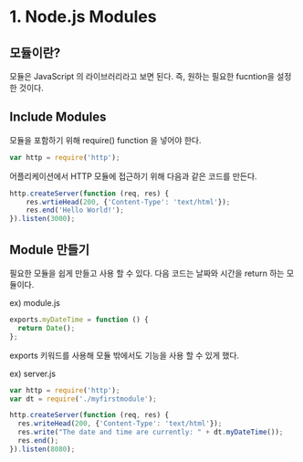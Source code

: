 # 1. Node.js Modules

## 모듈이란?

모듈은 JavaScript 의 라이브러리라고 보면 된다. 즉, 원하는 필요한 fucntion을 설정한 것이다.

## Include Modules

모듈을 포함하기 위해 require() function 을 넣어야 한다.

```javascript
var http = require('http');
```

어플리케이션에서 HTTP 모듈에 접근하기 위해 다음과 같은 코드를 만든다.

```javascript
http.createServer(function (req, res) {
    res.wrtieHead(200, {'Content-Type': 'text/html'});
    res.end('Hello World!');
}).listen(3000);
```



## Module 만들기

필요한 모듈을 쉽게 만들고 사용 할 수 있다.
다음 코드는 날짜와 시간을 return 하는 모듈이다.

ex) module.js

```javascript
exports.myDateTime = function () {
  return Date();
};
```

exports 키워드를 사용해 모듈 밖에서도 기능을 사용 할 수 있게 했다.

ex) server.js

```javascript
var http = require('http');
var dt = require('./myfirstmodule');

http.createServer(function (req, res) {
  res.writeHead(200, {'Content-Type': 'text/html'});
  res.write("The date and time are currently: " + dt.myDateTime());
  res.end();
}).listen(8080);
```

